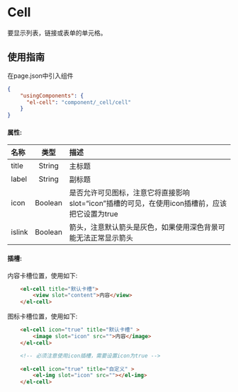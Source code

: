 # Cell

要显示列表，链接或表单的单元格。

## 使用指南

在page.json中引入组件

```json
{
    "usingComponents": {
      "el-cell": "component/_cell/cell"
    }
}
```

#### 属性:

| 名称 | 类型 | 描述 |
| :--- | :---: | :--- |
| title | String | 主标题 |
| label | String | 副标题 |
| icon | Boolean | 是否允许可见图标，注意它将直接影响slot=“icon”插槽的可见，在使用icon插槽前，应该把它设置为true |
| islink | Boolean | 箭头，注意默认箭头是灰色，如果使用深色背景可能无法正常显示箭头 |

#### 插槽:

内容卡槽位置，使用如下:

```html
    <el-cell title="默认卡槽">
        <view slot="content">内容</view>
    </el-cell>
```

图标卡槽位置，使用如下:

```html
    <el-cell icon="true" title="默认卡槽" >
        <image slot="icon" src="">内容</image>
    </el-cell>

    <!-- 必须注意使用icon插槽，需要设置icon为true -->
    
    <el-cell icon="true" title="自定义" >
        <el-img slot="icon" src=""></el-img>
    </el-cell>
```



